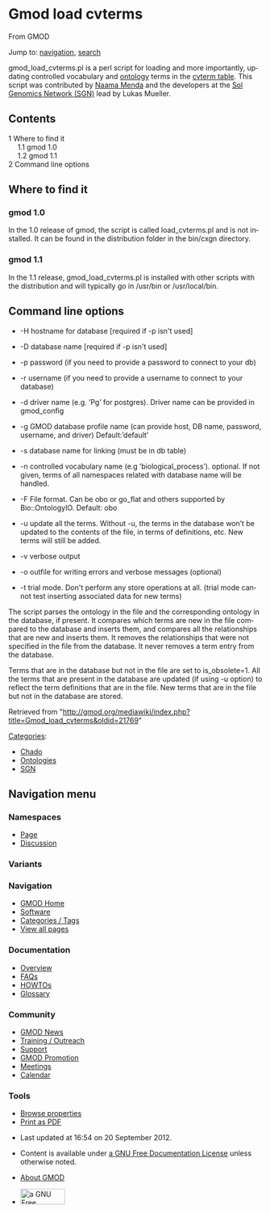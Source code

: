 <div id="mw-page-base" class="noprint">

</div>

<div id="mw-head-base" class="noprint">

</div>

<div id="content" class="mw-body" role="main">

<span id="top"></span>

<div id="mw-js-message" style="display:none;">

</div>



# <span dir="auto">Gmod load cvterms</span>

<div id="bodyContent">

<div id="siteSub">

From GMOD

</div>

<div id="contentSub">

</div>

<div id="jump-to-nav" class="mw-jump">

Jump to: [navigation](#mw-navigation), [search](#p-search)

</div>

<div id="mw-content-text" class="mw-content-ltr" lang="en" dir="ltr">

gmod_load_cvterms.pl is a perl script for loading and more importantly,
updating controlled vocabulary and
[ontology](Category:Ontologies "Category:Ontologies") terms in the
[cvterm table](Chado_CV_Module#Table:_cvterm "Chado CV Module"). This
script was contributed by [Naama
Menda](User:NaamaMenda "User:NaamaMenda") and the developers at the
<a href="http://www.sgn.cornell.edu/" class="external text"
rel="nofollow">Sol Genomics Network (SGN)</a> lead by Lukas Mueller.

<div id="toc" class="toc">

<div id="toctitle">

## Contents

</div>

- [<span class="tocnumber">1</span> <span class="toctext">Where to find
  it</span>](#Where_to_find_it)
  - [<span class="tocnumber">1.1</span> <span class="toctext">gmod
    1.0</span>](#gmod_1.0)
  - [<span class="tocnumber">1.2</span> <span class="toctext">gmod
    1.1</span>](#gmod_1.1)
- [<span class="tocnumber">2</span> <span class="toctext">Command line
  options</span>](#Command_line_options)

</div>

## <span id="Where_to_find_it" class="mw-headline">Where to find it</span>

### <span id="gmod_1.0" class="mw-headline">gmod 1.0</span>

In the 1.0 release of gmod, the script is called load_cvterms.pl and is
not installed. It can be found in the distribution folder in the
bin/cxgn directory.

### <span id="gmod_1.1" class="mw-headline">gmod 1.1</span>

In the 1.1 release, gmod_load_cvterms.pl is installed with other scripts
with the distribution and will typically go in /usr/bin or
/usr/local/bin.

## <span id="Command_line_options" class="mw-headline">Command line options</span>

- -H hostname for database \[required if -p isn't used\]

<!-- -->

- -D database name \[required if -p isn't used\]

<!-- -->

- -p password (if you need to provide a password to connect to your db)

<!-- -->

- -r username (if you need to provide a username to connect to your
  database)

<!-- -->

- -d driver name (e.g. ’Pg’ for postgres). Driver name can be provided
  in gmod_config

<!-- -->

- -g GMOD database profile name (can provide host, DB name, password,
  username, and driver) Default:’default’

<!-- -->

- -s database name for linking (must be in db table)

<!-- -->

- -n controlled vocabulary name (e.g ’biological_process’). optional. If
  not given, terms of all namespaces related with database name will be
  handled.

<!-- -->

- -F File format. Can be obo or go_flat and others supported by
  Bio::OntologyIO. Default: obo

<!-- -->

- -u update all the terms. Without -u, the terms in the database won’t
  be updated to the contents of the file, in terms of definitions, etc.
  New terms will still be added.

<!-- -->

- -v verbose output

<!-- -->

- -o outfile for writing errors and verbose messages (optional)

<!-- -->

- -t trial mode. Don't perform any store operations at all. (trial mode
  cannot test inserting associated data for new terms)

The script parses the ontology in the file and the corresponding
ontology in the database, if present. It compares which terms are new in
the file compared to the database and inserts them, and compares all the
relationships that are new and inserts them. It removes the
relationships that were not specified in the file from the database. It
never removes a term entry from the database.

Terms that are in the database but not in the file are set to
is_obsolete=1. All the terms that are present in the database are
updated (if using -u option) to reflect the term definitions that are in
the file. New terms that are in the file but not in the database are
stored.

</div>

<div class="printfooter">

Retrieved from
"<http://gmod.org/mediawiki/index.php?title=Gmod_load_cvterms&oldid=21769>"

</div>

<div id="catlinks" class="catlinks">

<div id="mw-normal-catlinks" class="mw-normal-catlinks">

[Categories](Special:Categories "Special:Categories"):

- [Chado](Category:Chado "Category:Chado")
- [Ontologies](Category:Ontologies "Category:Ontologies")
- [SGN](Category:SGN "Category:SGN")

</div>

</div>

<div class="visualClear">

</div>

</div>

</div>

<div id="mw-navigation">

## Navigation menu

<div id="mw-head">



<div id="left-navigation">

<div id="p-namespaces" class="vectorTabs" role="navigation"
aria-labelledby="p-namespaces-label">

### Namespaces

- <span id="ca-nstab-main"><a href="Gmod_load_cvterms" accesskey="c"
  title="View the content page [c]">Page</a></span>
- <span id="ca-talk"><a
  href="http://gmod.org/mediawiki/index.php?title=Talk:Gmod_load_cvterms&amp;action=edit&amp;redlink=1"
  accesskey="t"
  title="Discussion about the content page [t]">Discussion</a></span>

</div>

<div id="p-variants" class="vectorMenu emptyPortlet" role="navigation"
aria-labelledby="p-variants-label">

### 

### Variants[](#)

<div class="menu">

</div>

</div>

</div>

<div id="right-navigation">





</div>



</div>

</div>

</div>

<div id="mw-panel">

<div id="p-logo" role="banner">

<a href="Main_Page"
style="background-image: url(../images/GMOD-cogs.png);"
title="Visit the main page"></a>

</div>

<div id="p-Navigation" class="portal" role="navigation"
aria-labelledby="p-Navigation-label">

### Navigation

<div class="body">

- <span id="n-GMOD-Home">[GMOD Home](Main_Page)</span>
- <span id="n-Software">[Software](GMOD_Components)</span>
- <span id="n-Categories-.2F-Tags">[Categories /
  Tags](Categories)</span>
- <span id="n-View-all-pages">[View all pages](Special:AllPages)</span>

</div>

</div>

<div id="p-Documentation" class="portal" role="navigation"
aria-labelledby="p-Documentation-label">

### Documentation

<div class="body">

- <span id="n-Overview">[Overview](Overview)</span>
- <span id="n-FAQs">[FAQs](Category:FAQ)</span>
- <span id="n-HOWTOs">[HOWTOs](Category:HOWTO)</span>
- <span id="n-Glossary">[Glossary](Glossary)</span>

</div>

</div>

<div id="p-Community" class="portal" role="navigation"
aria-labelledby="p-Community-label">

### Community

<div class="body">

- <span id="n-GMOD-News">[GMOD News](GMOD_News)</span>
- <span id="n-Training-.2F-Outreach">[Training /
  Outreach](Training_and_Outreach)</span>
- <span id="n-Support">[Support](Support)</span>
- <span id="n-GMOD-Promotion">[GMOD Promotion](GMOD_Promotion)</span>
- <span id="n-Meetings">[Meetings](Meetings)</span>
- <span id="n-Calendar">[Calendar](Calendar)</span>

</div>

</div>

<div id="p-tb" class="portal" role="navigation"
aria-labelledby="p-tb-label">

### Tools

<div class="body">


- <span id="t-smwbrowselink"><a href="Special:Browse/Gmod_load_cvterms" rel="smw-browse">Browse
  properties</a></span>
- <span id="t-pdf">[Print as
  PDF](http://gmod.org/mediawiki/index.php?title=Special:PdfPrint&page=Gmod_load_cvterms)</span>

</div>

</div>

</div>

</div>

<div id="footer" role="contentinfo">

- <span id="footer-info-lastmod">Last updated at 16:54 on 20 September
  2012.</span>
<!-- - <span id="footer-info-viewcount">19,136 page views.</span> -->
- <span id="footer-info-copyright">Content is available under
  <a href="http://www.gnu.org/licenses/fdl-1.3.html" class="external"
  rel="nofollow">a GNU Free Documentation License</a> unless otherwise
  noted.</span>

<!-- -->

- <span id="footer-places-about">[About
  GMOD](GMOD:About "GMOD:About")</span>

<!-- -->

- <span id="footer-copyrightico">[<img src="http://www.gnu.org/graphics/gfdl-logo-small.png" width="88"
  height="31" alt="a GNU Free Documentation License" />](http://www.gnu.org/licenses/fdl-1.3.html)</span>


<div style="clear:both">

</div>

</div>
